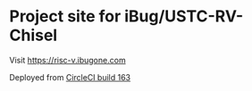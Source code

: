 # Project site for iBug/USTC-RV-Chisel

Visit <https://risc-v.ibugone.com>

Deployed from [CircleCI build 163](https://circleci.com/gh/iBug/USTC-RV-Chisel/163)
